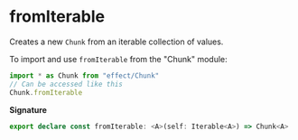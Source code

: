# fromIterable

Creates a new `Chunk` from an iterable collection of values.

To import and use `fromIterable` from the "Chunk" module:

```ts
import * as Chunk from "effect/Chunk"
// Can be accessed like this
Chunk.fromIterable
```

**Signature**

```ts
export declare const fromIterable: <A>(self: Iterable<A>) => Chunk<A>
```

